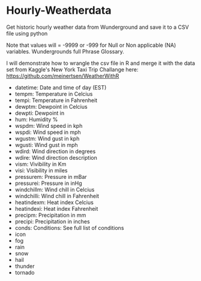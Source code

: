 # Hourly-Weatherdata
Get historic hourly weather data from Wunderground and save it to a CSV file using python

Note that values will = -9999 or -999 for Null or Non applicable (NA) variables. Wundergrounds full Phrase Glossary. 

I will demonstrate how to wrangle the csv file in R and merge it with the data set from Kaggle's New York Taxi Trip Challange here:
https://github.com/meinertsen/WeatherWithR


- datetime: Date and time of day (EST)
- tempm: Temperature in Celcius
- tempi: Temperature in Fahrenheit
- dewptm: Dewpoint in Celcius
- dewpti: Dewpoint in
- hum: Humidity %
- wspdm: Wind speed in kph
- wspdi: Wind speed in mph
- wgustm: Wind gust in kph
- wgusti: Wind gust in mph
- wdird: Wind direction in degrees
- wdire: Wind direction description
- vism: Vivibility in Km
- visi: Visibility in miles
- pressurem: Pressure in mBar
- pressurei: Pressure in inHg
- windchillm: Wind chill in Celcius
- windchilli: Wind chill in Fahrenheit
- heatindexm: Heat index Celcius
- heatindexi: Heat index Fahrenheit
- precipm: Precipitation in mm
- precipi: Precipitation in inches
- conds: Conditions: See full list of conditions
- icon
- fog
- rain
- snow
- hail
- thunder
- tornado
